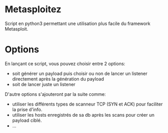 # Metasploitez

Script en python3 permettant une utilisation plus facile du framework Metasploit.

# Options

En lançant ce script, vous pouvez choisir entre 2 options: 
  - soit générer un payload puis choisir ou non de lancer un listener directement après la génération du payload
  - soit de lancer juste un listener

D'autre options s'ajouteront par la suite comme:
  - utiliser les différents types de scanneur TCP (SYN et ACK) pour faciliter la prise d'info.
  - utiliser les hosts enregistrés de sa db après les scans pour créer un payload ciblé.
  - ...


